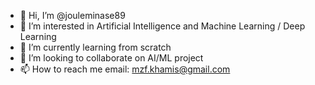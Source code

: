 - 👋 Hi, I’m @jouleminase89
- 👀 I’m interested in Artificial Intelligence and Machine Learning / Deep Learning
- 🌱 I’m currently learning from scratch
- 💞️ I’m looking to collaborate on AI/ML project
- 📫 How to reach me email: mzf.khamis@gmail.com

<!---
jouleminase89/jouleminase89 is a ✨ special ✨ repository because its `README.md` (this file) appears on your GitHub profile.
You can click the Preview link to take a look at your changes.
--->
